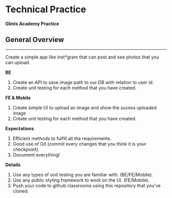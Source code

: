 # Technical Practice
**Glints Academy Practice**

## **General Overview**


-----
Create a simple app like inst*gram that can post and see photos that you can upload.

**BE**

1. Create an API to save image path to our DB with relation to user id.
3. Create unit testing for each method that you have created.

**FE & Mobile**

1. Create simple UI to upload an image and show the sucess uploaded image
2. Create unit testing for each method that you have created.

**Expectations**

1. Efficient methods to fulfill all the requirements.
2. Good use of Git (commit every changes that you think it is your checkpoint).
3. Document everything!


**Details**

1. Use any types of unit testing you are familiar with. (BE/FE/Mobile).
2. Use any public styling framework to work on the UI. (FE/Mobile).
3. Push your code to github classrooms using this repository that you've cloned.